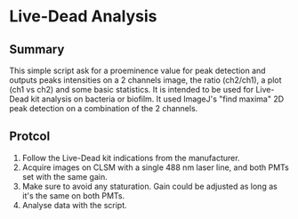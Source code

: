 # Live-Dead Analysis

## Summary
This simple script ask for a proeminence value for peak detection and outputs peaks intensities on a 2 channels image, the ratio (ch2/ch1), a plot (ch1 vs ch2) and some basic statistics. It is intended to be used for Live-Dead kit analysis on bacteria or biofilm. It used ImageJ's "find maxima" 2D peak detection on a combination of the 2 channels.

## Protcol
1. Follow the Live-Dead kit indications from the manufacturer.
2. Acquire images on CLSM with a single 488 nm laser line, and both PMTs set with the same gain.
3. Make sure to avoid any staturation. Gain could be adjusted as long as it's the same on both PMTs.
4.  Analyse data with the script.

